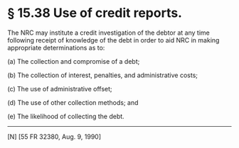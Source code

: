 # § 15.38   Use of credit reports.

The NRC may institute a credit investigation of the debtor at any time following receipt of knowledge of the debt in order to aid NRC in making appropriate determinations as to:


(a) The collection and compromise of a debt;


(b) The collection of interest, penalties, and administrative costs;


(c) The use of administrative offset;


(d) The use of other collection methods; and


(e) The likelihood of collecting the debt.



---

[N] [55 FR 32380, Aug. 9, 1990]




